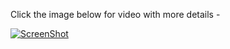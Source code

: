 Click the image below for video with more details - 

[![ScreenShot](https://i.ytimg.com/vi/JRGzVdliQOQ/hqdefault.jpg)](http://www.youtube.com/watch?v=JRGzVdliQOQ&list=PL68F511F6E3C122EB)